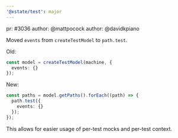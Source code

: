 ```yaml
---
'@xstate/test': major
---
```


pr: #3036
author: @mattpocock
author: @davidkpiano

Moved `events` from `createTestModel` to `path.test`.

Old:

```ts
const model = createTestModel(machine, {
  events: {}
});
```

New:

```ts
const paths = model.getPaths().forEach((path) => {
  path.test({
    events: {}
  });
});
```

This allows for easier usage of per-test mocks and per-test context.
